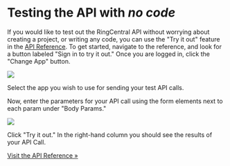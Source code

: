 # Testing the API with *no code*

If you would like to test out the RingCentral API without worrying about creating a project, or writing any code, you can use the "Try it out" feature in the [API Reference](https://developer.ringcentral.com/api-reference). To get started, navigate to the reference, and look for a button labeled "Sign in to try it out." Once you are logged in, click the "Change App" button.

<img src="../img/api-expl-change.png" class="img-fluid">

Select the app you wish to use for sending your test API calls.

Now, enter the parameters for your API call using the form elements next to each param under "Body Params."

<img src="../img/api-expl-params.png" class="img-fluid">

Click "Try it out." In the right-hand column you should see the results of your API Call.

<a class="btn btn-large btn-primary" href="https://developers.ringcentral.com/api-reference">Visit the API Reference &raquo;</a>